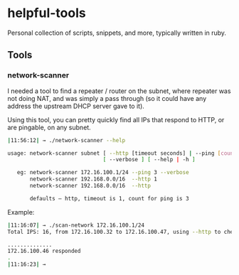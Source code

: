 # helpful-tools
Personal collection of scripts, snippets, and more, typically written in ruby.

## Tools

### network-scanner

I needed a tool to find a repeater / router on the subnet, where repeater was not doing NAT, and was simply a pass through (so it could have any address the upstream DHCP server gave to it). 

Using this tool, you can pretty quickly find all IPs that respond to HTTP, or are pingable, on any subnet.

```bash
|11:56:12| → ./network-scanner --help

usage: network-scanner subnet [ --http [timeout seconds] | --ping [count] ]
                              [ --verbose ] [ --help | -h ]

   eg: network-scanner 172.16.100.1/24 --ping 3 --verbose
       network-scanner 192.168.0.0/16  --http 1
       network-scanner 192.168.0.0/16  --http

       defaults – http, timeout is 1, count for ping is 3
```

Example:
```bash
|11:16:07| → ./scan-network 172.16.100.1/24
Total IPS: 16, from 172.16.100.32 to 172.16.100.47, using --http to check...

..............
172.16.100.46 responded
.
|11:16:23| → 
```
